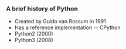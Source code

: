 <section>

### A brief history of Python

* Created by Guido van Rossum in 1991
* Has a reference implementation -- CPython
* Python2 (2000)
* Python3 (2008)

</section>
